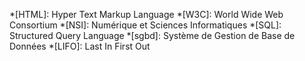 <!-- prettier-ignore -->
*[HTML]: Hyper Text Markup Language
*[W3C]: World Wide Web Consortium
*[NSI]: Numérique et Sciences Informatiques
*[SQL]: Structured Query Language
*[sgbd]: Système de Gestion de Base de Données
*[LIFO]: Last In First Out
